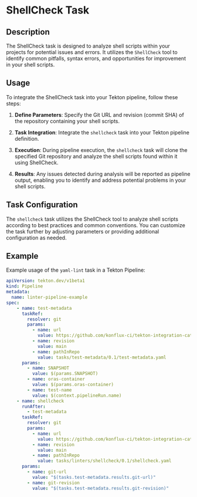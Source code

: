 # ShellCheck Task

## Description

The ShellCheck task is designed to analyze shell scripts within your projects for potential issues and errors. It utilizes the `ShellCheck` tool to identify common pitfalls, syntax errors, and opportunities for improvement in your shell scripts.

## Usage

To integrate the ShellCheck task into your Tekton pipeline, follow these steps:

1. **Define Parameters**: Specify the Git URL and revision (commit SHA) of the repository containing your shell scripts.

2. **Task Integration**: Integrate the `shellcheck` task into your Tekton pipeline definition.

3. **Execution**: During pipeline execution, the `shellcheck` task will clone the specified Git repository and analyze the shell scripts found within it using ShellCheck.

4. **Results**: Any issues detected during analysis will be reported as pipeline output, enabling you to identify and address potential problems in your shell scripts.

## Task Configuration

The `shellcheck` task utilizes the ShellCheck tool to analyze shell scripts according to best practices and common conventions. You can customize the task further by adjusting parameters or providing additional configuration as needed.

## Example

Example usage of the `yaml-lint` task in a Tekton Pipeline:

```yaml
apiVersion: tekton.dev/v1beta1
kind: Pipeline
metadata:
  name: linter-pipeline-example
spec:
    - name: test-metadata
      taskRef:
        resolver: git
        params:
          - name: url
            value: https://github.com/konflux-ci/tekton-integration-catalog
          - name: revision
            value: main
          - name: pathInRepo
            value: tasks/test-metadata/0.1/test-metadata.yaml
      params:
        - name: SNAPSHOT
          value: $(params.SNAPSHOT)
        - name: oras-container
          value: $(params.oras-container)
        - name: test-name
          value: $(context.pipelineRun.name)
    - name: shellcheck
      runAfter:
        - test-metadata
      taskRef:
        resolver: git
        params:
          - name: url
            value: https://github.com/konflux-ci/tekton-integration-catalog.git
          - name: revision
            value: main
          - name: pathInRepo
            value: tasks/linters/shellcheck/0.1/shellcheck.yaml
      params:
        - name: git-url
          value: "$(tasks.test-metadata.results.git-url)"
        - name: git-revision
          value: "$(tasks.test-metadata.results.git-revision)"
```
